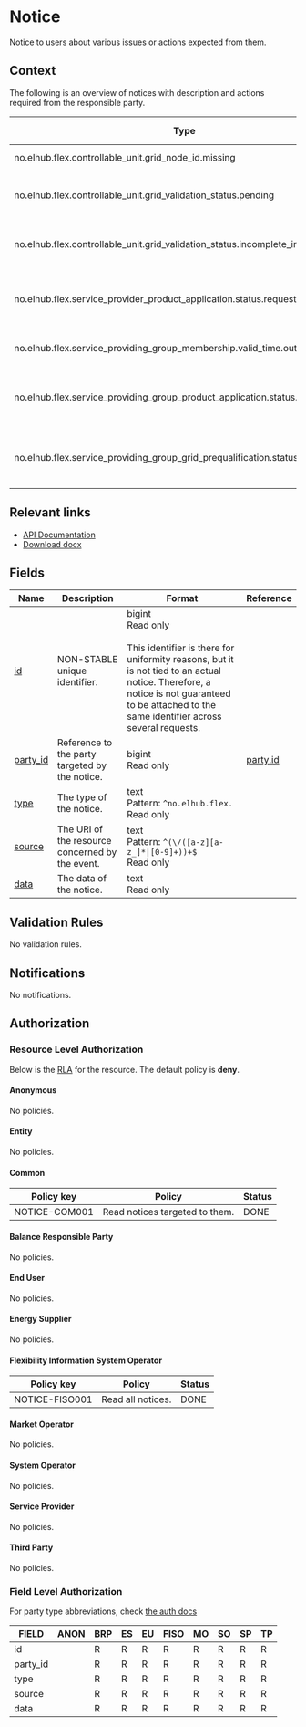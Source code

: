 # Notice

Notice to users about various issues or actions expected from them.

## Context

The following is an overview of notices with description and actions required
from the responsible party.

| Type                                                                          | Description                                   | Responsible Party | Action required                                         |
|-------------------------------------------------------------------------------|-----------------------------------------------|-------------------|---------------------------------------------------------|
| no.elhub.flex.controllable_unit.grid_node_id.missing                          | Grid node ID missing                          | CSO               | Update CU with grid node                                |
| no.elhub.flex.controllable_unit.grid_validation_status.pending                | Grid validation status pending                | CSO               | Verify CU for grid verification and update status       |
| no.elhub.flex.controllable_unit.grid_validation_status.incomplete_information | Grid validation status incomplete information | SP                | Update missing information                              |
| no.elhub.flex.service_provider_product_application.status.requested           | SP product application status requested       | PSO               | Initiate SP product qualification and update status     |
| no.elhub.flex.service_providing_group_membership.valid_time.outside_contract  | Inconsistency: SPG contains expired CU(s)     | SP                | Validate and update SPG membership                      |
| no.elhub.flex.service_providing_group_product_application.status.requested    | SPG product application status requested      | PSO               | Initiate SPG product prequalification and update status |
| no.elhub.flex.service_providing_group_grid_prequalification.status.requested  | SPG grid prequalification status requested    | ISO               | Initiate SPG grid prequalification and update status    |

## Relevant links

* [API Documentation](/api/v0/#/operations/list_notice)
* [Download docx](/docs/download/notice.docx)

## Fields

| Name                                                         | Description                                     | Format                                                                                                                                                                                                                      | Reference                     |
|--------------------------------------------------------------|-------------------------------------------------|-----------------------------------------------------------------------------------------------------------------------------------------------------------------------------------------------------------------------------|-------------------------------|
| <a name="field-id" href="#field-id">id</a>                   | NON-STABLE unique identifier.                   | bigint<br/>Read only<br/><br/>This identifier is there for uniformity reasons, but it is not tied to an actual notice. Therefore, a notice is not guaranteed to be attached to the same identifier across several requests. |                               |
| <a name="field-party_id" href="#field-party_id">party_id</a> | Reference to the party targeted by the notice.  | bigint<br/>Read only                                                                                                                                                                                                        | [party.id](party.md#field-id) |
| <a name="field-type" href="#field-type">type</a>             | The type of the notice.                         | text<br/>Pattern: `^no.elhub.flex.`<br/>Read only                                                                                                                                                                           |                               |
| <a name="field-source" href="#field-source">source</a>       | The URI of the resource concerned by the event. | text<br/>Pattern: `^(\/([a-z][a-z_]*\|[0-9]+))+$`<br/>Read only                                                                                                                                                             |                               |
| <a name="field-data" href="#field-data">data</a>             | The data of the notice.                         | text<br/>Read only                                                                                                                                                                                                          |                               |

## Validation Rules

No validation rules.

## Notifications

No notifications.

## Authorization

### Resource Level Authorization

Below is the [RLA](../technical/auth.md#resource-level-authorization-rla) for the
resource. The default policy is **deny**.

#### Anonymous

No policies.

#### Entity

No policies.

#### Common

| Policy key    | Policy                         | Status |
|---------------|--------------------------------|--------|
| NOTICE-COM001 | Read notices targeted to them. | DONE   |

#### Balance Responsible Party

No policies.

#### End User

No policies.

#### Energy Supplier

No policies.

#### Flexibility Information System Operator

| Policy key     | Policy            | Status |
|----------------|-------------------|--------|
| NOTICE-FISO001 | Read all notices. | DONE   |

#### Market Operator

No policies.

#### System Operator

No policies.

#### Service Provider

No policies.

#### Third Party

No policies.

### Field Level Authorization

For party type abbreviations, check [the auth docs](../technical/auth.md#party)

| FIELD    | ANON | BRP | ES | EU | FISO | MO | SO | SP | TP |
|----------|------|-----|----|----|------|----|----|----|----|
| id       |      | R   | R  | R  | R    | R  | R  | R  | R  |
| party_id |      | R   | R  | R  | R    | R  | R  | R  | R  |
| type     |      | R   | R  | R  | R    | R  | R  | R  | R  |
| source   |      | R   | R  | R  | R    | R  | R  | R  | R  |
| data     |      | R   | R  | R  | R    | R  | R  | R  | R  |
